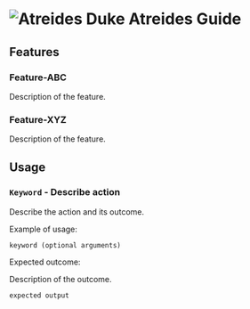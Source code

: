 # ![Atreides](https://i.pinimg.com/originals/a8/86/10/a8861028676de1e4f70c617e4e41dcd0.png) Duke Atreides Guide

## Features 

### Feature-ABC

Description of the feature.

### Feature-XYZ

Description of the feature.

## Usage

### `Keyword` - Describe action

Describe the action and its outcome.

Example of usage: 

`keyword (optional arguments)`

Expected outcome:

Description of the outcome.

```
expected output
```
